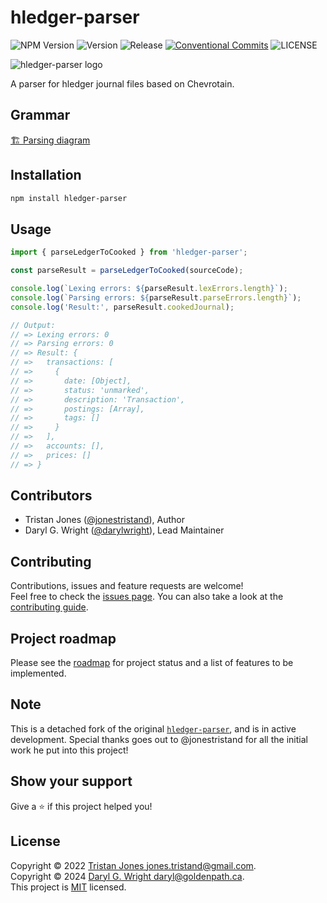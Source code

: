 # hledger-parser

![NPM Version](https://img.shields.io/npm/v/hledger-parser)
![Version](https://img.shields.io/github/package-json/v/goldenpathtechnologies/hledger-parser)
![Release](https://img.shields.io/github/actions/workflow/status/goldenpathtechnologies/hledger-parser/release.yml)
[![Conventional Commits](https://img.shields.io/badge/Conventional%20Commits-1.0.0-yellow.svg)](https://conventionalcommits.org)
![LICENSE](https://img.shields.io/github/license/goldenpathtechnologies/hledger-parser)

![hledger-parser logo](https://github.com/goldenpathtechnologies/hledger-parser/blob/main/resources/logo-256.png?raw=true)

A parser for hledger journal files based on Chevrotain.

## Grammar

[🏗️ Parsing diagram](https://raw.githack.com/goldenpathtechnologies/hledger-parser/main/diagram.html)

## Installation

```sh
npm install hledger-parser
```

## Usage

```typescript
import { parseLedgerToCooked } from 'hledger-parser';

const parseResult = parseLedgerToCooked(sourceCode);

console.log(`Lexing errors: ${parseResult.lexErrors.length}`);
console.log(`Parsing errors: ${parseResult.parseErrors.length}`);
console.log('Result:', parseResult.cookedJournal);

// Output:
// => Lexing errors: 0
// => Parsing errors: 0
// => Result: {
// =>   transactions: [
// =>     {
// =>       date: [Object],
// =>       status: 'unmarked',
// =>       description: 'Transaction',
// =>       postings: [Array],
// =>       tags: []
// =>     }
// =>   ],
// =>   accounts: [],
// =>   prices: []
// => }
```

## Contributors

- Tristan Jones ([@jonestristand](https://github.com/jonestristand)), Author
- Daryl G. Wright ([@darylwright](https://github.com/darylwright)), Lead Maintainer

## Contributing

Contributions, issues and feature requests are welcome!<br />Feel free to check the
[issues page](https://github.com/goldenpathtechnologies/hledger-parser/issues). You can also take a
look at the [contributing guide](https://github.com/goldenapathtechnologies/hledger-parser/blob/master/CONTRIBUTING.md).

## Project roadmap

Please see the [roadmap](ROADMAP.md) for project status and a list of features to be implemented.

## Note

This is a detached fork of the original
[`hledger-parser`](https://github.com/jonestristand/hledger-parser), and is in active development.
Special thanks goes out to @jonestristand for all the initial work he put into this project!

## Show your support

Give a ⭐️ if this project helped you!

## License

Copyright © 2022 [Tristan Jones <jones.tristand@gmail.com>](https://github.com/jonestristand).<br />
Copyright © 2024 [Daryl G. Wright <daryl@goldenpath.ca>](https://github.com/darylwright).<br />
This project is [MIT](https://github.com/goldenpathtechnologies/hledger-parser/blob/master/LICENSE) licensed.
